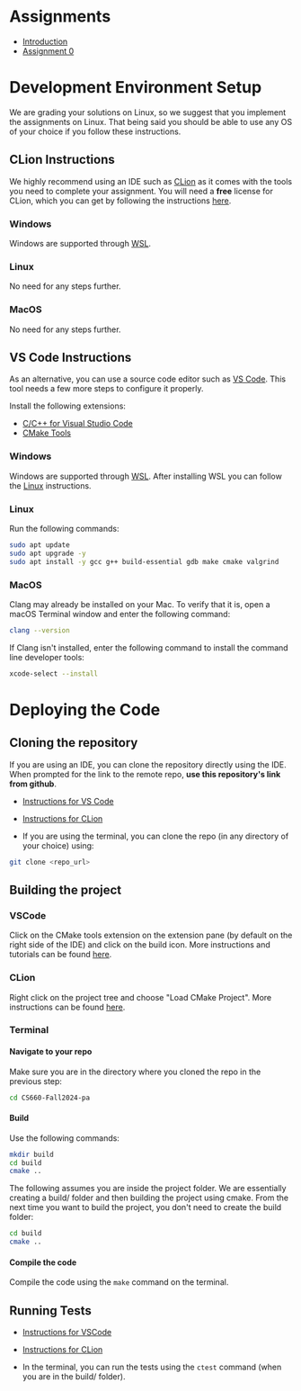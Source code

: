 # Assignments

- [Introduction](docs/README.md)
- [Assignment 0](docs/pa0.md)

# Development Environment Setup

We are grading your solutions on Linux, so we suggest that you implement the assignments on Linux.
That being said you should be able to use any OS of your choice if you follow these instructions.

## CLion Instructions

We highly recommend using an IDE such as [CLion](https://www.jetbrains.com/clion/) as it comes with the tools you need
to complete your assignment. You will need a **free** license for CLion, which you can get by following the
instructions [here](https://www.jetbrains.com/shop/eform/students).

### Windows

Windows are supported through [WSL](https://learn.microsoft.com/en-us/windows/wsl/install).

### Linux

No need for any steps further.

### MacOS

No need for any steps further.

## VS Code Instructions

As an alternative, you can use a source code editor such as [VS Code](https://code.visualstudio.com/). This tool needs a
few more steps to configure it properly.

Install the following extensions:

- [C/C++ for Visual Studio Code](https://marketplace.visualstudio.com/items?itemName=ms-vscode.cpptools)
- [CMake Tools](https://marketplace.visualstudio.com/items?itemName=ms-vscode.cmake-tools)

### Windows

Windows are supported through [WSL](https://learn.microsoft.com/en-us/windows/wsl/install).
After installing WSL you can follow the [Linux](#linux-1) instructions.

### Linux

Run the following commands:

```bash
sudo apt update
sudo apt upgrade -y
sudo apt install -y gcc g++ build-essential gdb make cmake valgrind
```

### MacOS

Clang may already be installed on your Mac. To verify that it is, open a macOS Terminal window and enter the following
command:

```zsh
clang --version
```

If Clang isn't installed, enter the following command to install the command line developer tools:

```zsh
xcode-select --install
```

# Deploying the Code
## Cloning the repository
If you are using an IDE, you can clone the repository directly using the IDE. When prompted for the link to the remote repo, **use this repository's link from github**.
- [Instructions for VS Code](https://code.visualstudio.com/docs/sourcecontrol/intro-to-git#:~:text=To%20clone%20a%20repository%2C%20run,to%20clone%20to%20your%20machine.)
- [Instructions for CLion](https://www.jetbrains.com/help/clion/set-up-a-git-repository.html#clone-repo)

- If you are using the terminal, you can clone the repo (in any directory of your choice) using: 
```bash
git clone <repo_url>
```

## Building the project

### VSCode
Click on the CMake tools extension on the extension pane (by default on the right side of the IDE) and click on the build icon. More instructions and tutorials can be found [here](https://marketplace.visualstudio.com/items?itemName=ms-vscode.cmake-tools).

### CLion
Right click on the project tree and choose "Load CMake Project". More instructions can be found [here](https://www.jetbrains.com/help/clion/reloading-project.html).

### Terminal

#### Navigate to your repo 
Make sure you are in the directory where you cloned the repo in the previous step:
```sh
cd CS660-Fall2024-pa
```

#### Build 
Use the following commands: 
```sh 
mkdir build 
cd build 
cmake ..
```
The following assumes you are inside the project folder. We are essentially creating a build/ folder and then building the project using cmake. 
From the next time you want to build the project, you don't need to create the build folder:
```sh 
cd build
cmake ..
```

#### Compile the code
Compile the code using the `make` command on the terminal. 

## Running Tests
- [Instructions for VSCode](https://learn.microsoft.com/en-us/visualstudio/test/how-to-use-ctest-for-cpp?view=vs-2022)

- [Instructions for CLion](https://www.jetbrains.com/help/clion/ctest-support.html#run-ctest)

- In the terminal, you can run the tests using the `ctest` command (when you are in the build/ folder).
